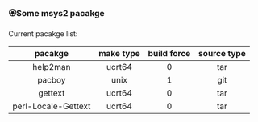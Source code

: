 ### :rosette:Some msys2 pacakge

Current pacakge list:

|pacakge|make type|build force|source type|
|:---:|:---:|:---:|:---:|
|help2man|ucrt64|0|tar|
|pacboy|unix|1|git|
|gettext|ucrt64|0|tar|
|perl-Locale-Gettext|ucrt64|0|tar|
